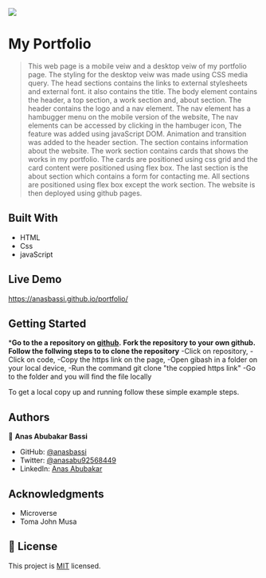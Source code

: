  ![](https://img.shields.io/badge/Microverse-blueviolet)

# My Portfolio

> This web page is a mobile veiw and a desktop veiw of my portfolio page.
> The styling for the desktop veiw was made using CSS media query.
> The head sections contains the links to external stylesheets and external font.
> it also contains the title.
> The body element contains the header, a top section, a work section and, about section.
> The header contains the logo and a nav element.
> The nav element has a hambugger menu on the mobile version of the website,
> The nav elements can be accessed by clicking in the hambuger icon,
> The feature was added using javaScript DOM. 
> Animation and transition was added to the header section.
> The section contains information about the website.
> The work section contains cards that shows the works in my portfolio.
> The cards are positioned using css grid and the card content were positioned using flex box.
> The last section is the about section which contains a form for contacting me.
> All sections are positioned using flex box except the work section.
> The website is then deployed using github pages.
 

## Built With

- HTML
- Css
- javaScript

## Live Demo
 https://anasbassi.github.io/portfolio/

## Getting Started

***Go to the a repository on [github](https://github.com/anasbassi/portfolio.git).**
**Fork the repository to your own github.**
**Follow the follwing steps to to clone the repository**
-Click on repository,
-Click on code,
-Copy the https link on the page,
-Open gibash in a folder on your local device,
-Run the command git clone "the coppied https link" 
-Go to the folder and you will find the file locally 


To get a local copy up and running follow these simple example steps.

## Authors

👤 **Anas Abubakar Bassi**

- GitHub: [@anasbassi](https://github.com/anasbassi)
- Twitter: [@anasabu92568449](https://twitter.com/anasabu92568449)
- LinkedIn: [Anas Abubakar](https://linkedin.com/in/anas-abubakar-7b352722b)

## Acknowledgments

- Microverse
- Toma John Musa

## 📝 License

This project is [MIT](./MIT.md) licensed.